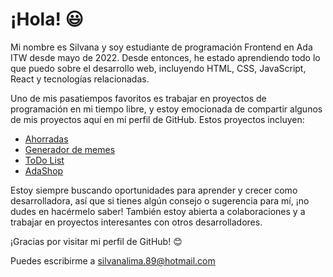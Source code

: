 # ¡Hola! 😃

Mi nombre es Silvana y soy estudiante de programación Frontend en Ada ITW desde mayo de 2022. Desde entonces, he estado aprendiendo todo lo que puedo sobre el desarrollo web, incluyendo HTML, CSS, JavaScript, React y tecnologías relacionadas.

Uno de mis pasatiempos favoritos es trabajar en proyectos de programación en mi tiempo libre, y estoy emocionada de compartir algunos de mis proyectos aquí en mi perfil de GitHub. Estos proyectos incluyen:
- [Ahorradas](https://github.com/Silvana-Lima/Proyecto-Ahorradas)
- [Generador de memes](https://github.com/Silvana-Lima/proyecto-editor-de-memes)
- [ToDo List](https://github.com/Silvana-Lima/TP-ToDoList)
- [AdaShop](https://github.com/Silvana-Lima/proyecto-final-adaShop)

Estoy siempre buscando oportunidades para aprender y crecer como desarrolladora, así que si tienes algún consejo o sugerencia para mí, ¡no dudes en hacérmelo saber! También estoy abierta a colaboraciones y a trabajar en proyectos interesantes con otros desarrolladores.

¡Gracias por visitar mi perfil de GitHub! 😊

Puedes escribirme a silvanalima.89@hotmail.com 
